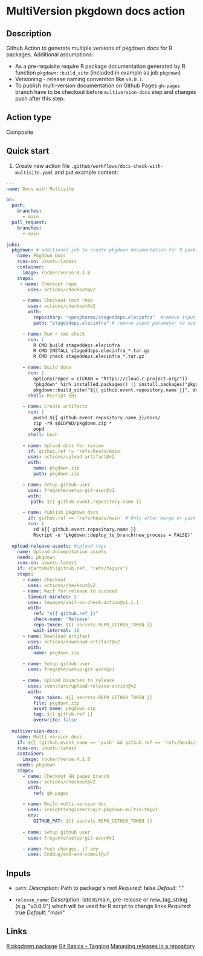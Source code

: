 # MultiVersion pkgdown docs action

## Description

Github Action to generate multiple versions of pkgdown docs for R packages.
Additional assumptions:

* As a pre-requisite require R package documentation generated by R function `pkgdown::build_site` (included in example as job `pkgdown`)
* Versioning - release naming convention like `v0.0.1`.
* To publish multi-version documentation on Github Pages
  `gh-pages` branch have to be checkout before `multiversion-docs` step and changes push after this step.

## Action type

Composite

## Quick start

1. Create new action file `.github/workflows/docs-check-with-multisite.yaml` and put example content:

```yaml
---
name: Docs with Multisite

on:
  push:
    branches:
      - main
  pull_request:
    branches:
      - main

jobs:
  pkgdown: # additional job to create pkgdown documentation for R package is a pre-requisite 
    name: Pkgdown Docs
    runs-on: ubuntu-latest
    container:
      image: rocker/verse:4.1.0
    steps:
     - name: Checkout repo
        uses: actions/checkout@v2

      - name: Checkout test repo 
        uses: actions/checkout@v2
        with:
          repository: "openpharma/stageddeps.elecinfra"  #remove input parameter to use cuurent repository
          path: "stageddeps.elecinfra" # remove input parameter to use default path 

      - name: Run r cmd check
        run: |
          R CMD build stageddeps.elecinfra
          R CMD INSTALL stageddeps.elecinfra_*.tar.gz
          R CMD check stageddeps.elecinfra_*.tar.gz

      - name: Build docs
        run: |
          options(repos = c(CRAN = "https://cloud.r-project.org/"))
          "pkgdown" %in% installed.packages() || install.packages("pkgdown", upgrade = "never")
          pkgdown::build_site("${{ github.event.repository.name }}", devel = TRUE)
        shell: Rscript {0}

      - name: Create artifacts
        run: |
          pushd ${{ github.event.repository.name }}/docs/
          zip -r9 $OLDPWD/pkgdown.zip *
          popd
        shell: bash

      - name: Upload docs for review
        if: github.ref != 'refs/heads/main'
        uses: actions/upload-artifact@v2
        with:
          name: pkgdown.zip
          path: pkgdown.zip

      - name: Setup github user
        uses: fregante/setup-git-user@v1
        with: 
         path: ${{ github.event.repository.name }}

      - name: Publish pkgdown docs
        if: github.ref == 'refs/heads/main' # Only after merge or push to main
        run: |
          cd ${{ github.event.repository.name }}
          Rscript -e 'pkgdown::deploy_to_branch(new_process = FALSE)'

  upload-release-assets: #upload tags
    name: Upload documentation assets
    needs: pkgdown
    runs-on: ubuntu-latest
    if: startsWith(github.ref, 'refs/tags/v')
    steps:
      - name: Checkout
        uses: actions/checkout@v2
      - name: Wait for release to succeed
        timeout-minutes: 2
        uses: lewagon/wait-on-check-action@v1.1.1
        with:
          ref: "${{ github.ref }}"
          check-name: 'Release'
          repo-token: ${{ secrets.REPO_GITHUB_TOKEN }}
          wait-interval: 10
      - name: Download artifact
        uses: actions/download-artifact@v2
        with:
          name: pkgdown.zip

      - name: Setup github user
        uses: fregante/setup-git-user@v1

      - name: Upload binaries to release
        uses: svenstaro/upload-release-action@v2
        with:
          repo_token: ${{ secrets.REPO_GITHUB_TOKEN }}
          file: pkgdown.zip
          asset_name: pkgdown.zip
          tag: ${{ github.ref }}
          overwrite: false
  
  multiversion-docs:
    name: Multi-version docs
    if: ${{ (github.event_name == 'push' && github.ref == 'refs/heads/main') || startsWith(github.ref, 'refs/tags/v') }} # Only after merge or push to main or started on tags
    runs-on: ubuntu-latest
    container:
      image: rocker/verse:4.1.0
    needs: pkgdown
    steps:
      - name: Checkout GH pages branch
        uses: actions/checkout@v2
        with:
          ref: gh-pages

      - name: Build multi-version doc 
        uses: insightsengineering/r-pkgdown-multisite@v1
        env:
          GITHUB_PAT: ${{ secrets.REPO_GITHUB_TOKEN }}
      
      - name: Setup github user
        uses: fregante/setup-git-user@v1

      - name: Push changes, if any
        uses: EndBug/add-and-commit@v7

```

## Inputs

* `path`:
    _Description_: Path to package's root
    _Required_: false
    _Default_: "."

* `release_name`:
    _Description_: latest/main, pre-release or new_tag_string (e.g. "v0.8.0") which will be used for R script to change links
    _Required_: true
    _Default_: "main"

## Links

[R pkgdown package](https://pkgdown.r-lib.org/)
[Git Basics - Tagging](https://git-scm.com/book/en/v2/Git-Basics-Tagging)
[Managing releases in a repository](https://docs.github.com/en/repositories/releasing-projects-on-github/managing-releases-in-a-repository)
